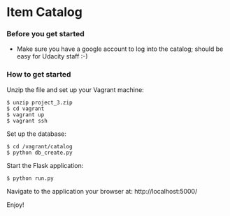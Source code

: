 Item Catalog
============

### Before you get started
* Make sure you have a google account to log into the catalog; should be easy for Udacity staff :-)

### How to get started
Unzip the file and set up your Vagrant machine:
```
$ unzip project_3.zip
$ cd vagrant
$ vagrant up
$ vagrant ssh
```

Set up the database:
```
$ cd /vagrant/catalog
$ python db_create.py
```

Start the Flask application:
```
$ python run.py
```

Navigate to the application your browser at: http://localhost:5000/

Enjoy!